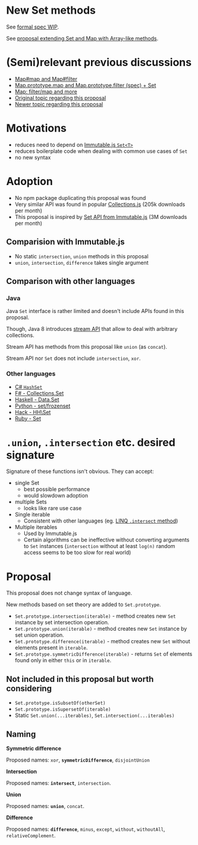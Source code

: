 # New Set methods

See [formal spec WIP](https://tc39.github.io/proposal-set-methods/).

See [proposal extending Set and Map with Array-like methods](https://github.com/tc39/proposal-collection-methods).

# (Semi)relevant previous discussions

* [Map#map and Map#filter](https://github.com/tc39/ecma262/pull/13)
* [Map.prototype.map and Map.prototype.filter (spec) + Set](https://esdiscuss.org/notes/2014-11-19)
* [Map: filter/map and more](https://esdiscuss.org/topic/map-filter-map-and-more)
* [Original topic regarding this proposal](https://esdiscuss.org/topic/new-set-prototype-methods)
* [Newer topic regarding this proposal](https://esdiscuss.org/topic/new-set-methods-again)
 

# Motivations

* reduces need to depend on [Immutable.js `Set<T>`](https://facebook.github.io/immutable-js/docs/#/Set)
* reduces boilerplate code when dealing with common use cases of `Set`
* no new syntax
# Adoption

* No npm package duplicating this proposal was found
* Very similar API was found in popular [Collections.js](https://www.npmjs.com/package/collections) (205k downloads per month)
* This proposal is inspired by [Set<T> API from Immutable.js](https://facebook.github.io/immutable-js/docs/#/Set) (3M downloads per month)

## Comparision with Immutable.js

* No static `intersection`, `union` methods in this proposal
* `union`, `intersection`, `difference` takes single argument


## Comparison with other languages

### Java

Java `Set` interface is rather limited and doesn't include APIs found in this proposal.

Though, Java 8 introduces [stream API](http://docs.oracle.com/javase/8/docs/api/java/util/stream/package-summary.html) that allow to deal with arbitrary collections.

Stream API has methods from this proposal like `union` (as `concat`).

Stream API nor `Set` does not include `intersection`, `xor`.

### Other languages

* [C# `HashSet`](https://msdn.microsoft.com/en-us/library/bb359438.aspx)
* [F# - Collections.Set](https://msdn.microsoft.com/en-au/vstudio/ee340244(v=vs.89))
* [Haskell - Data.Set](http://hackage.haskell.org/package/containers-0.5.10.2/docs/Data-Set.html)
* [Python - set/frozenset](https://docs.python.org/3.6/library/stdtypes.html#set)
* [Hack - HH\Set](https://docs.hhvm.com/hack/reference/class/HH.Set/)
* [Ruby - Set](https://ruby-doc.org/stdlib-2.5.0/libdoc/set/rdoc/Set.html)

# `.union`, `.intersection` etc. desired signature

Signature of these functions isn't obvious. They can accept:

* single Set
  * best possible performance
  * would slowdown adoption
* multiple Sets
  * looks like rare use case
* Single iterable
  * Consistent with other languages (eg. [LINQ `.intersect` method](https://msdn.microsoft.com/en-us/library/bb460136(v=vs.100).aspx))
* Multiple iterables
  * Used by Immutable.js
  * Certain algorithms can be ineffective without converting arguments to `Set` instances (`intersection` without at least `log(n)` random access seems to be too slow for real world)


# Proposal

This proposal does not change syntax of language. 

New methods based on set theory are added to `Set.prototype`.

  * `Set.prototype.intersection(iterable)` - method creates new `Set` instance by set intersection operation.
  * `Set.prototype.union(iterable)` - method creates new `Set` instance by set union operation.
  * `Set.prototype.difference(iterable)` - method creates new `Set` without elements present in `iterable`.
  * `Set.prototype.symmetricDifference(iterable)` - returns `Set` of elements found only in either `this` or in `iterable`.
    
    
## Not included in this proposal but worth considering

* `Set.prototype.isSubsetOf(otherSet)`
* `Set.prototype.isSupersetOf(iterable)`
* Static `Set.union(...iterables)`, `Set.intersection(...iterables)`

## Naming

**Symmetric difference**

Proposed names: `xor`, **`symmetricDifference`**, `disjointUnion`

**Intersection**

Proposed names: **`intersect`**, `intersection`.

**Union**

Proposed names: **`union`**, `concat`.

**Difference**

Proposed names: **`difference`**, `minus`, `except`, `without`, `withoutAll`, `relativeComplement`.

